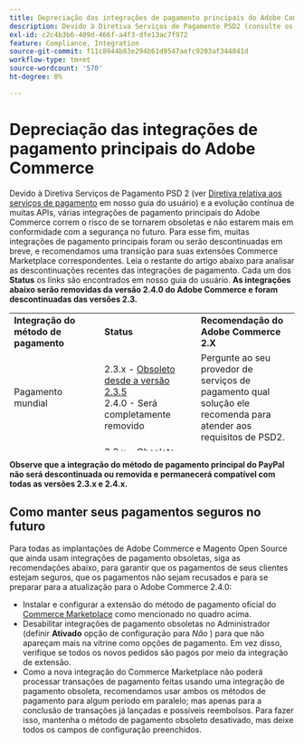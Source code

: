 ```yaml
---
title: Depreciação das integrações de pagamento principais do Adobe Commerce
description: Devido à Diretiva Serviços de Pagamento PSD2 (consulte os detalhes sobre [Diretiva Serviços de Pagamento](https://experienceleague.adobe.com/docs/commerce-admin/start/compliance/payments/compliance-payment-services-directive.html) em nosso guia do usuário) e à evolução contínua de muitas APIs, várias integrações de pagamento principais do Adobe Commerce correm o risco de se tornarem desatualizadas e não estarem mais em conformidade com a segurança no futuro. Para esse fim, muitas integrações de pagamento principais foram ou serão descontinuadas em breve, e recomendamos uma transição para suas extensões Commerce Marketplace correspondentes. Leia o restante do artigo abaixo para analisar as descontinuações recentes das integrações de pagamento. Cada um dos links **Status** são encontrados em nosso guia do usuário. **As integrações abaixo serão removidas da versão 2.4.0 do Adobe Commerce e foram descontinuadas das versões 2.3.**
exl-id: c2c4b3b6-409d-466f-a4f3-dfe13ac7f972
feature: Compliance, Integration
source-git-commit: f11c8944b83e294b61d9547aefc9203af344041d
workflow-type: tm+mt
source-wordcount: '570'
ht-degree: 0%

---
```


# Depreciação das integrações de pagamento principais do Adobe Commerce

Devido à Diretiva Serviços de Pagamento PSD 2 (ver [Diretiva relativa aos serviços de pagamento](https://experienceleague.adobe.com/docs/commerce-admin/start/compliance/payments/compliance-payment-services-directive.html) em nosso guia do usuário) e a evolução contínua de muitas APIs, várias integrações de pagamento principais do Adobe Commerce correm o risco de se tornarem obsoletas e não estarem mais em conformidade com a segurança no futuro. Para esse fim, muitas integrações de pagamento principais foram ou serão descontinuadas em breve, e recomendamos uma transição para suas extensões Commerce Marketplace correspondentes. Leia o restante do artigo abaixo para analisar as descontinuações recentes das integrações de pagamento. Cada um dos **Status** os links são encontrados em nosso guia do usuário. **As integrações abaixo serão removidas da versão 2.4.0 do Adobe Commerce e foram descontinuadas das versões 2.3.**

<table style="height: 243px;" width="712">
<tbody>
<tr>
<td style="width: 225.455px;"><strong>Integração do método de pagamento</strong></td>
<td style="width: 226.364px;"><strong>Status</strong></td>
<td style="width: 226.364px;"><strong>Recomendação do Adobe Commerce 2.X</strong></td>
</tr>
<tr>
<td style="width: 225.455px;">Pagamento mundial</td>
<td style="width: 226.364px;">2.3.x - <a href="https://experienceleague.adobe.com/docs/commerce-admin/config/sales/payment-methods/payment-methods.html?lang=en#recommended-solutions">Obsoleto desde a versão 2.3.5</a><br>2.4.0 - Será completamente removido</td>
<td style="width: 226.364px;">Pergunte ao seu provedor de serviços de pagamento qual solução ele recomenda para atender aos requisitos de PSD2.</td>
</tr>
<tr>
<td style="width: 225.455px;">Authorize.net</td>
<td style="width: 226.364px;">2.3.x - <a href="https://experienceleague.adobe.com/docs/commerce-admin/config/sales/payment-methods/payment-methods.html?lang=en#recommended-solutions">Obsoleto desde a versão 2.3.4</a><br>2.4.0 - Será completamente removido</td>
<td style="width: 226.364px;">Use o <a href="https://marketplace.magento.com/authorizenet-magento-module-authorizenet.html">extensão oficial</a> do Commerce Marketplace em vez disso.</td>
</tr>
<tr>
<td style="width: 225.455px;">Authorize.net (Publicação direta)</td>
<td style="width: 226.364px;">2.3.x - <a href="https://experienceleague.adobe.com/docs/commerce-admin/config/sales/payment-methods/payment-methods.html?lang=en#recommended-solutions">Obsoleto desde a versão 2.3.1</a><br>2.4.0 - Será completamente removido</td>
<td style="width: 226.364px;">Use o <a href="https://marketplace.magento.com/authorizenet-magento-module-authorizenet.html">extensão oficial</a> do Commerce Marketplace em vez disso.</td>
</tr>
<tr>
<td style="width: 225.455px;">CyberSource</td>
<td style="width: 226.364px;">2.3.x - <a href="https://experienceleague.adobe.com/docs/commerce-admin/config/sales/payment-methods/payment-methods.html?lang=en#recommended-solutions">Obsoleto desde a versão 2.3.3</a><br>2.4.0 - Será completamente removido</td>
<td style="width: 226.364px;">Use o <a href="https://marketplace.magento.com/cybersource-global-payment-management.html">extensão oficial</a> do Commerce Marketplace em vez disso.</td>
</tr>
<tr>
<td style="width: 225.455px;">Via</td>
<td style="width: 226.364px;">2.3.x - <a href="https://experienceleague.adobe.com/docs/commerce-admin/config/sales/payment-methods/payment-methods.html?lang=en#recommended-solutions">Obsoleto desde a versão 2.3.3</a><br>2.4.0 - Será completamente removido</td>
<td style="width: 226.364px;">Pergunte ao seu provedor de serviços de pagamento qual solução ele recomenda para atender aos requisitos de PSD2.</td>
</tr>
</tbody>
</table>

**Observe que a integração do método de pagamento principal do PayPal não será descontinuada ou removida e permanecerá compatível com todas as versões 2.3.x e 2.4.x.**

## Como manter seus pagamentos seguros no futuro

Para todas as implantações de Adobe Commerce e Magento Open Source que ainda usam integrações de pagamento obsoletas, siga as recomendações abaixo, para garantir que os pagamentos de seus clientes estejam seguros, que os pagamentos não sejam recusados e para se preparar para a atualização para o Adobe Commerce 2.4.0:

* Instalar e configurar a extensão do método de pagamento oficial do [Commerce Marketplace](https://marketplace.magento.com/extensions/payments-security/payment-integration.html?_ga=2.108129217.2105547619.1564067043-238341041.1564067043) como mencionado no quadro acima.
* Desabilitar integrações de pagamento obsoletas no Administrador (definir **Ativado** opção de configuração para *Não* ) para que não apareçam mais na vitrine como opções de pagamento. Em vez disso, verifique se todos os novos pedidos são pagos por meio da integração de extensão.
* Como a nova integração do Commerce Marketplace não poderá processar transações de pagamento feitas usando uma integração de pagamento obsoleta, recomendamos usar ambos os métodos de pagamento para algum período em paralelo; mas apenas para a conclusão de transações já lançadas e possíveis reembolsos. Para fazer isso, mantenha o método de pagamento obsoleto desativado, mas deixe todos os campos de configuração preenchidos.
